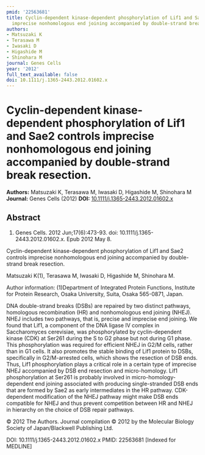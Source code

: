 ```yaml
---
pmid: '22563681'
title: Cyclin-dependent kinase-dependent phosphorylation of Lif1 and Sae2 controls
  imprecise nonhomologous end joining accompanied by double-strand break resection.
authors:
- Matsuzaki K
- Terasawa M
- Iwasaki D
- Higashide M
- Shinohara M
journal: Genes Cells
year: '2012'
full_text_available: false
doi: 10.1111/j.1365-2443.2012.01602.x
---
```


# Cyclin-dependent kinase-dependent phosphorylation of Lif1 and Sae2 controls imprecise nonhomologous end joining accompanied by double-strand break resection.
**Authors:** Matsuzaki K, Terasawa M, Iwasaki D, Higashide M, Shinohara M
**Journal:** Genes Cells (2012)
**DOI:** [10.1111/j.1365-2443.2012.01602.x](https://doi.org/10.1111/j.1365-2443.2012.01602.x)

## Abstract

1. Genes Cells. 2012 Jun;17(6):473-93. doi: 10.1111/j.1365-2443.2012.01602.x.
Epub  2012 May 8.

Cyclin-dependent kinase-dependent phosphorylation of Lif1 and Sae2 controls 
imprecise nonhomologous end joining accompanied by double-strand break 
resection.

Matsuzaki K(1), Terasawa M, Iwasaki D, Higashide M, Shinohara M.

Author information:
(1)Department of Integrated Protein Functions, Institute for Protein Research, 
Osaka University, Suita, Osaka 565-0871, Japan.

DNA double-strand breaks (DSBs) are repaired by two distinct pathways, 
homologous recombination (HR) and nonhomologous end joining (NHEJ). NHEJ 
includes two pathways, that is, precise and imprecise end joining. We found that 
Lif1, a component of the DNA ligase IV complex in Saccharomyces cerevisiae, was 
phosphorylated by cyclin-dependent kinase (CDK) at Ser261 during the S to G2 
phase but not during G1 phase. This phosphorylation was required for efficient 
NHEJ in G2/M cells, rather than in G1 cells. It also promotes the stable binding 
of Lif1 protein to DSBs, specifically in G2/M-arrested cells, which shows the 
resection of DSB ends. Thus, Lif1 phosphorylation plays a critical role in a 
certain type of imprecise NHEJ accompanied by DSB end resection and 
micro-homology. Lif1 phosphorylation at Ser261 is probably involved in 
micro-homology-dependent end joining associated with producing single-stranded 
DSB ends that are formed by Sae2 as early intermediates in the HR pathway. 
CDK-dependent modification of the NHEJ pathway might make DSB ends compatible 
for NHEJ and thus prevent competition between HR and NHEJ in hierarchy on the 
choice of DSB repair pathways.

© 2012 The Authors. Journal compilation © 2012 by the Molecular Biology Society 
of Japan/Blackwell Publishing Ltd.

DOI: 10.1111/j.1365-2443.2012.01602.x
PMID: 22563681 [Indexed for MEDLINE]
